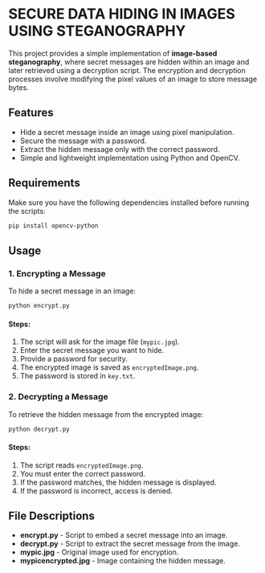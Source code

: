 # SECURE DATA HIDING IN IMAGES USING STEGANOGRAPHY

This project provides a simple implementation of **image-based steganography**, where secret messages are hidden within an image and later retrieved using a decryption script. The encryption and decryption processes involve modifying the pixel values of an image to store message bytes.

## Features

- Hide a secret message inside an image using pixel manipulation.
- Secure the message with a password.
- Extract the hidden message only with the correct password.
- Simple and lightweight implementation using Python and OpenCV.

## Requirements

Make sure you have the following dependencies installed before running the scripts:

```sh
pip install opencv-python
```

## Usage

### 1. Encrypting a Message

To hide a secret message in an image:

```sh
python encrypt.py
```

#### Steps:

1. The script will ask for the image file (`mypic.jpg`).
2. Enter the secret message you want to hide.
3. Provide a password for security.
4. The encrypted image is saved as `encryptedImage.png`.
5. The password is stored in `key.txt`.

### 2. Decrypting a Message

To retrieve the hidden message from the encrypted image:

```sh
python decrypt.py
```

#### Steps:

1. The script reads `encryptedImage.png`.
2. You must enter the correct password.
3. If the password matches, the hidden message is displayed.
4. If the password is incorrect, access is denied.

## File Descriptions

- **encrypt.py** - Script to embed a secret message into an image.
- **decrypt.py** - Script to extract the secret message from the image.
- **mypic.jpg** - Original image used for encryption.
- **mypicencrypted.jpg** - Image containing the hidden message.

